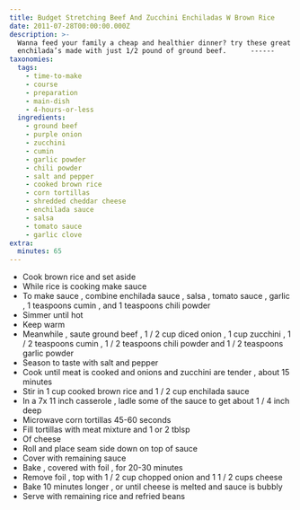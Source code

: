 ```yaml
---
title: Budget Stretching Beef And Zucchini Enchiladas W Brown Rice
date: 2011-07-28T00:00:00.000Z
description: >-
  Wanna feed your family a cheap and healthier dinner? try these great
  enchilada’s made with just 1/2 pound of ground beef.      ------
taxonomies:
  tags:
    - time-to-make
    - course
    - preparation
    - main-dish
    - 4-hours-or-less
  ingredients:
    - ground beef
    - purple onion
    - zucchini
    - cumin
    - garlic powder
    - chili powder
    - salt and pepper
    - cooked brown rice
    - corn tortillas
    - shredded cheddar cheese
    - enchilada sauce
    - salsa
    - tomato sauce
    - garlic clove
extra:
  minutes: 65
---
```

 - Cook brown rice and set aside
 - While rice is cooking make sauce
 - To make sauce , combine enchilada sauce , salsa , tomato sauce , garlic , 1 teaspoons cumin , and 1 teaspoons chili powder
 - Simmer until hot
 - Keep warm
 - Meanwhile , saute ground beef , 1 / 2 cup diced onion , 1 cup zucchini , 1 / 2 teaspoons cumin , 1 / 2 teaspoons chili powder and 1 / 2 teaspoons garlic powder
 - Season to taste with salt and pepper
 - Cook until meat is cooked and onions and zucchini are tender , about 15 minutes
 - Stir in 1 cup cooked brown rice and 1 / 2 cup enchilada sauce
 - In a 7x 11 inch casserole , ladle some of the sauce to get about 1 / 4 inch deep
 - Microwave corn tortillas 45-60 seconds
 - Fill tortillas with meat mixture and 1 or 2 tblsp
 - Of cheese
 - Roll and place seam side down on top of sauce
 - Cover with remaining sauce
 - Bake , covered with foil , for 20-30 minutes
 - Remove foil , top with 1 / 2 cup chopped onion and 1 1 / 2 cups cheese
 - Bake 10 minutes longer , or until cheese is melted and sauce is bubbly
 - Serve with remaining rice and refried beans
